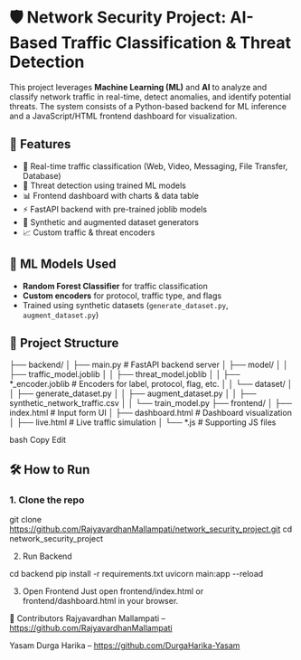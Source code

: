 # 🛡️ Network Security Project: AI-Based Traffic Classification & Threat Detection

This project leverages **Machine Learning (ML)** and **AI** to analyze and classify network traffic in real-time, detect anomalies, and identify potential threats. The system consists of a Python-based backend for ML inference and a JavaScript/HTML frontend dashboard for visualization.

## 🚀 Features

- 🎯 Real-time traffic classification (Web, Video, Messaging, File Transfer, Database)
- 🔐 Threat detection using trained ML models
- 📊 Frontend dashboard with charts & data table
- ⚡ FastAPI backend with pre-trained joblib models
- 📁 Synthetic and augmented dataset generators
- 📈 Custom traffic & threat encoders

## 🧠 ML Models Used

- **Random Forest Classifier** for traffic classification
- **Custom encoders** for protocol, traffic type, and flags
- Trained using synthetic datasets (`generate_dataset.py`, `augment_dataset.py`)

## 📂 Project Structure

├── backend/
│ ├── main.py # FastAPI backend server
│ ├── model/
│ │ ├── traffic_model.joblib
│ │ ├── threat_model.joblib
│ │ ├── *_encoder.joblib # Encoders for label, protocol, flag, etc.
│ │ └── dataset/
│ │ ├── generate_dataset.py
│ │ ├── augment_dataset.py
│ │ ├── synthetic_network_traffic.csv
│ │ └── train_model.py
├── frontend/
│ ├── index.html # Input form UI
│ ├── dashboard.html # Dashboard visualization
│ ├── live.html # Live traffic simulation
│ └── *.js # Supporting JS files

bash
Copy
Edit

## 🛠️ How to Run

### 1. Clone the repo

git clone https://github.com/RajyavardhanMallampati/network_security_project.git
cd network_security_project

2. Run Backend

cd backend
pip install -r requirements.txt
uvicorn main:app --reload

3. Open Frontend
Just open frontend/index.html or frontend/dashboard.html in your browser.

👥 Contributors
Rajyavardhan Mallampati – https://github.com/RajyavardhanMallampati

Yasam Durga Harika – https://github.com/DurgaHarika-Yasam

